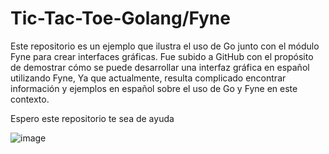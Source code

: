 # Tic-Tac-Toe-Golang/Fyne
Este repositorio es un ejemplo que ilustra el uso de Go junto con el módulo Fyne para crear interfaces gráficas. Fue subido a GitHub con el propósito de demostrar cómo se puede desarrollar una interfaz gráfica en español utilizando Fyne, Ya que actualmente, resulta complicado encontrar información y ejemplos en español sobre el uso de Go y Fyne en este contexto.

Espero este repositorio te sea de ayuda

![image](https://github.com/AndrosCode/Tic-Tac-Toe-Golang-ft-Fyne/assets/122186815/f87fad2b-bc3a-489e-b1fd-2079d57803ae)
